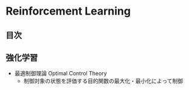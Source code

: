 # Reinforcement Learning

## 目次


## 強化学習

- 最適制御理論 Optimal Control Theory
  - 制御対象の状態を評価する目的関数の最大化・最小化によって制御




